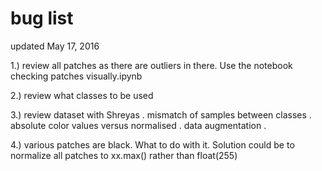 # bug list

updated May 17, 2016

1.)	review all patches as there are outliers in there. Use the notebook checking patches visually.ipynb

2.) review what classes to be used

3.) review dataset with Shreyas
	. mismatch of samples between classes
	. absolute color values versus normalised
	. data augmentation
	.

4.) various patches are black. What to do with it.
    Solution could be to normalize all patches to xx.max() rather than float(255)